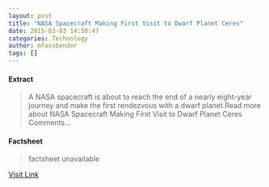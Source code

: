 ```yaml
---
layout: post
title: "NASA Spacecraft Making First Visit to Dwarf Planet Ceres"
date: 2015-03-03 14:50:47
categories: Technology
author: mfassbender
tags: []
---
```



#### Extract
>A NASA spacecraft is about to reach the end of a nearly eight-year journey and make the first rendezvous with a dwarf planet.Read more about NASA Spacecraft Making First Visit to Dwarf Planet Ceres Comments...

#### Factsheet
>factsheet unavailable

[Visit Link](http://www.pddnet.com/news/2015/03/nasa-spacecraft-making-first-visit-dwarf-planet-ceres)



